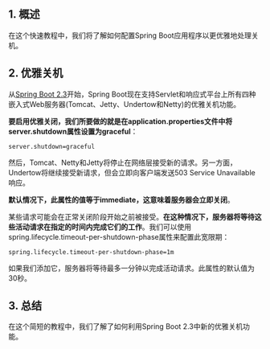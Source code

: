 ## 1. 概述

在这个快速教程中，我们将了解如何配置Spring Boot应用程序以更优雅地处理关机。

## 2. 优雅关机

从[Spring Boot 2.3](https://github.com/spring-projects/spring-boot/wiki/Spring-Boot-2.3-Release-Notes#graceful-shutdown)开始，Spring Boot现在支持Servlet和响应式平台上所有四种嵌入式Web服务器(Tomcat、Jetty、Undertow和Netty)的优雅关机功能。

**要启用优雅关闭，我们所要做的就是在application.properties文件中将server.shutdown属性设置为graceful**：

```properties
server.shutdown=graceful
```

然后，Tomcat、Netty和Jetty将停止在网络层接受新的请求。另一方面，Undertow将继续接受新请求，但会立即向客户端发送503 Service Unavailable响应。

**默认情况下，此属性的值等于immediate，这意味着服务器会立即关闭**。

某些请求可能会在正常关闭阶段开始之前被接受。**在这种情况下，服务器将等待这些活动请求在指定的时间内完成它们的工作**。我们可以使用spring.lifecycle.timeout-per-shutdown-phase属性来配置此宽限期：

```properties
spring.lifecycle.timeout-per-shutdown-phase=1m
```

如果我们添加它，服务器将等待最多一分钟以完成活动请求。此属性的默认值为30秒。

## 3. 总结

在这个简短的教程中，我们了解了如何利用Spring Boot 2.3中新的优雅关机功能。